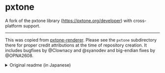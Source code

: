# pxtone
 A fork of the pxtone library (https://pxtone.org/developer) with cross-platform support.

---

This was copied from [pxtone-renderer](https://github.com/ewancg/pxtone-renderer).
Please see the `pxtone` subdirectory there for proper credit attributions at the time of repository creation.
It includes bugfixes by @Clownacy and @syanodev and big-endian fixes by @OPNA2608.

<details>
<summary>Original readme (in Japanese)</summary>
////////////////////////////////////////////////////////
//                                                    //
// pxtone play sample (バージョン '22/09/10a)         //
//                                                    //
// - "pxtnDescripter" は無くなりました。              //
//                                                    //
//                                                    //
////////////////////////////////////////////////////////

＜これは何？＞

    ピストンコラージュ（ピスコラ）で作った曲ファイルを
    Windows で再生するだけのサンプルソースコードです。

＜pxtone＞

    ピスコラで作成した曲データから"波形データ"を作ることができる。
    この"波形データ"を wavファイルとして保存したり、音声バッファへ出力してゲームなどの
    BGMにしたりできます。

    ptNoise で作る音声ファイルをゲームの効果音として利用することもできますが、
    このサンプルでは使用していません。

＜予備知識＞

    XAudio2   : Windows で音声を再生するのに使用するAPI。
                XAudio2 を利用するには DirectX SDK が必要。

    Ogg Vorbis: Xiph.orgが開発したフリーの音声ファイルフォーマット。
                音声ファイルに ogg を利用している曲を再生するにはこれが必要。
                Xiph.org で入手できる。(oggを使わない場合は不要)

                Ogg Vorbis を利用する場合は pxtn.h にある "#define pxINCLUDE_OGGVORBIS 1" の
                コメントアウトを外してください。

＜ピスコラの曲を再生する流れ＞

    主に pxtnServiceクラス を利用します。

    １、初期化
      ↓
    ２、ファイル読み込み
      ↓
    ３、再生準備
      ↓
    ４、波形データの生成
      ↓
    ５、音声バッファへ出力

    BGMとして再生する場合は、一度にサンプリングするのではなく
    ４・５を繰り返して少しずつ音声バッファへ出力します。

＜ライセンス的なこと＞

    ・再生に必要な ソースコード(pxtoneフォルダ内)は無償で使えます。改変もOKです。
    ・特に許可をとる必要はありません。
    ・利用の明記についてはお任せします。
    ・利用が原因で何か問題があった場合の責任は負いかねます。

＜ogg/vorbis を公式からダウンロードして使う方法＞

    http://www.vorbis.com/ の FOR DEVELOPERS の downloads より
    libogg-???.zip
    libvorbis-???.zip をダウンロードして展開。

    それらのヘッダを含むフォルダをインクルードにを追加、
    以下のソースコードを含めてビルドします。
    ・libogg¥src¥bitwise.c
    ・libogg¥src¥framing.c
    ・libvorbis¥lib¥analysis.c
    ・libvorbis¥lib¥bitrate.c
    ・libvorbis¥lib¥block.c
    ・libvorbis¥lib¥codebook.c
    ・libvorbis¥lib¥envelope.c
    ・libvorbis¥lib¥floor0.c
    ・libvorbis¥lib¥floor1.c
    ・libvorbis¥lib¥info.c
    ・libvorbis¥lib¥lookup.c
    ・libvorbis¥lib¥lpc.c
    ・libvorbis¥lib¥lsp.c
    ・libvorbis¥lib¥mapping0.c
    ・libvorbis¥lib¥mdct.c
    ・libvorbis¥lib¥psy.c
    ・libvorbis¥lib¥registry.c
    ・libvorbis¥lib¥res0.c
    ・libvorbis¥lib¥sharedbook.c
    ・libvorbis¥lib¥smallft.c
    ・libvorbis¥lib¥synthesis.c
    ・libvorbis¥lib¥vorbisenc.c
    ・libvorbis¥lib¥vorbisfile.c
    ・libvorbis¥lib¥window.c

    以下は除外する。
    ・libvorbis¥lib¥barkmel.c
    ・libvorbis¥lib¥psytune.c
    ・libvorbis¥lib¥tone.c
</details>
